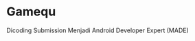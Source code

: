 # Gamequ
Dicoding Submission Menjadi Android Developer Expert (MADE)

[![<rdfariz>](https://circleci.com/gh/rdfariz/Gamequ.svg?style=svg)](https://circleci.com/gh/rdfariz/Gamequ)
